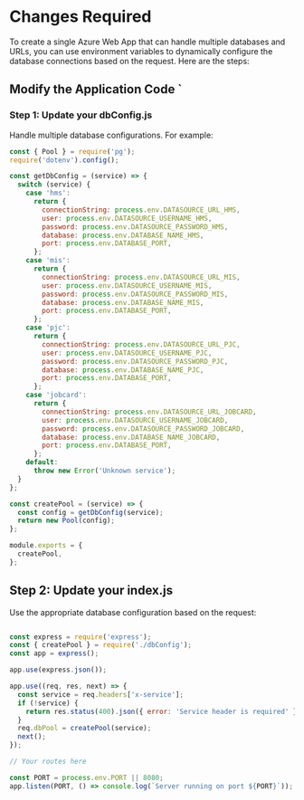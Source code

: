 
 # Changes Required

To create a single Azure Web App that can handle multiple databases and URLs, you can use environment variables to dynamically configure the database connections based on the request. Here are the steps:

## Modify the Application Code `

### Step 1: Update your dbConfig.js 

Handle multiple database configurations. For example:

```javascript
const { Pool } = require('pg');
require('dotenv').config();

const getDbConfig = (service) => {
  switch (service) {
    case 'hms':
      return {
        connectionString: process.env.DATASOURCE_URL_HMS,
        user: process.env.DATASOURCE_USERNAME_HMS,
        password: process.env.DATASOURCE_PASSWORD_HMS,
        database: process.env.DATABASE_NAME_HMS,
        port: process.env.DATABASE_PORT,
      };
    case 'mis':
      return {
        connectionString: process.env.DATASOURCE_URL_MIS,
        user: process.env.DATASOURCE_USERNAME_MIS,
        password: process.env.DATASOURCE_PASSWORD_MIS,
        database: process.env.DATABASE_NAME_MIS,
        port: process.env.DATABASE_PORT,
      };
    case 'pjc':
      return {
        connectionString: process.env.DATASOURCE_URL_PJC,
        user: process.env.DATASOURCE_USERNAME_PJC,
        password: process.env.DATASOURCE_PASSWORD_PJC,
        database: process.env.DATABASE_NAME_PJC,
        port: process.env.DATABASE_PORT,
      };
    case 'jobcard':
      return {
        connectionString: process.env.DATASOURCE_URL_JOBCARD,
        user: process.env.DATASOURCE_USERNAME_JOBCARD,
        password: process.env.DATASOURCE_PASSWORD_JOBCARD,
        database: process.env.DATABASE_NAME_JOBCARD,
        port: process.env.DATABASE_PORT,
      };
    default:
      throw new Error('Unknown service');
  }
};

const createPool = (service) => {
  const config = getDbConfig(service);
  return new Pool(config);
};

module.exports = {
  createPool,
};
```


## Step 2: Update your index.js
Use the appropriate database configuration based on the request:

```javascript

const express = require('express');
const { createPool } = require('./dbConfig');
const app = express();

app.use(express.json());

app.use((req, res, next) => {
  const service = req.headers['x-service'];
  if (!service) {
    return res.status(400).json({ error: 'Service header is required' });
  }
  req.dbPool = createPool(service);
  next();
});

// Your routes here

const PORT = process.env.PORT || 8080;
app.listen(PORT, () => console.log(`Server running on port ${PORT}`));

```
